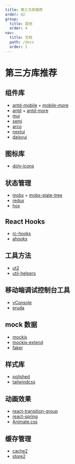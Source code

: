 ```yaml
---
title: 第三方库推荐
order: 42
group:
  title: 其他
  order: 4
nav:
  title: 文档
  path: /docs
  order: 1
---
```


# 第三方库推荐

## 组件库

- [antd-mobile] + [mobile-more]
- [antd] + [antd-more]
- [mui]
- [semi]
- [arco]
- [nextui]
- [daisyui]

## 图标库

- [doly-icons]

## 状态管理

- [mobx] + [mobx-state-tree]
- [redux]
- [hox]

## React Hooks

- [rc-hooks]
- [ahooks]

## 工具方法

- [ut2]
- [util-helpers]

## 移动端调试控制台工具

- [vConsole]
- [eruda]

## mock 数据

- [mockjs]
- [mockjs-extend]
- [faker]

## 样式库

- [polished]
- [tailwindcss]

## 动画效果

- [react-transition-group]
- [react-spring]
- [Animate.css]

## 缓存管理

- [cache2]
- [store2]

[vconsole]: https://github.com/Tencent/vConsole
[eruda]: https://github.com/liriliri/eruda
[mockjs]: https://github.com/nuysoft/Mock/wiki
[mockjs-extend]: https://www.npmjs.com/package/mockjs-extend
[cache2]: https://www.npmjs.com/package/cache2
[store2]: https://www.npmjs.com/package/store2
[faker]: https://github.com/faker-js/faker
[hox]: https://github.com/umijs/hox
[mobx]: https://github.com/mobxjs/mobx
[mobx-state-tree]: https://github.com/mobxjs/mobx-state-tree
[redux]: https://github.com/reduxjs/redux
[react-transition-group]: https://reactcommunity.org/react-transition-group/
[react-spring]: https://github.com/react-spring/react-spring
[animate.css]: https://animate.style/
[rc-hooks]: https://doly-dev.github.io/rc-hooks/latest/index.html
[ahooks]: https://ahooks.js.org/
[util-helpers]: https://doly-dev.github.io/util-helpers/index.html
[mui]: https://mui.com/
[nextui]: https://nextui.org/
[antd-mobile]: https://mobile.ant.design/
[mobile-more]: https://doly-dev.github.io/mobile-more/latest/index.html
[antd]: https://ant-design.gitee.io/
[antd-more]: https://doly-dev.github.io/antd-more/latest/index.html
[semi]: https://semi.design/
[arco]: https://arco.design/
[doly-icons]: https://doly-dev.github.io/doly-icons/latest/index.html
[ut2]: https://www.npmjs.com/package/ut2
[polished]: https://polished.js.org/docs/
[daisyui]: https://daisyui.com/
[tailwindcss]: https://tailwindcss.com/
